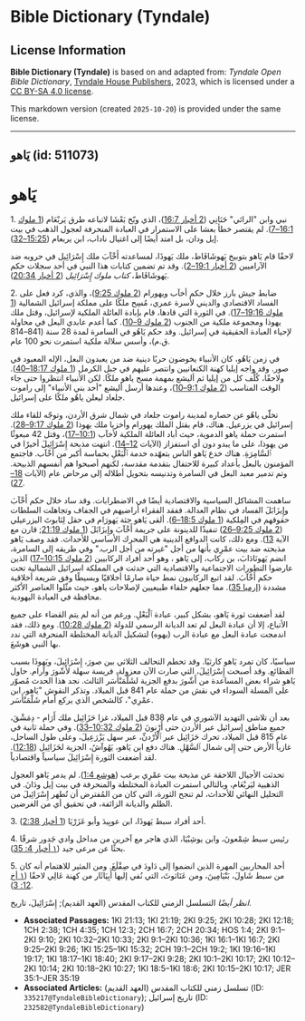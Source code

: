 # Bible Dictionary (Tyndale)

## License Information

**Bible Dictionary (Tyndale)** is based on and adapted from: _Tyndale Open Bible Dictionary_, [Tyndale House Publishers](https://tyndaleopenresources.com/), 2023, which is licensed under a [CC BY-SA 4.0 license](https://creativecommons.org/licenses/by-sa/4.0/legalcode.en).

This markdown version (created `2025-10-20`) is provided under the same license.



--------------------------------

## يَاهو (id: 511073)

يَاهو
=====

1\. نبي وابن "الرائي" حَنَانِي ([2 أخبار 16:7](https://ref.ly/2Chr16:7))، الذي وبّخ بَعْشَا لاتباعه طرق يَربْعَام ([1 ملوك 16:1–7](https://ref.ly/1Kgs16:1-1Kgs16:7)). لم يقتصر خطأ بعشا على الاستمرار في العبادة المنحرفة لعجول الذهب في بيت إيل ودان، بل امتد أيضًا إلى اغتيال ناداب، ابن يربعام ([15:25–32](https://ref.ly/1Kgs15:25-1Kgs15:32)).

لاحقًا قام يَاهو بتوبيخ يَهوشَافَاط، ملك يَهوذَا، لمساعدته أَخْآبَ ملك إِسْرَائِيل في حروبه ضد الآراميين ([2 أخبار 19:1–2](https://ref.ly/2Chr19:1-2Chr19:2)). وقد تم تضمين كتابات هذا النبي في أحد سجلات حكم يَهوشَافَاط، *كتاب ملوك إِسْرَائِيل* ([2 أخبار 20:34](https://ref.ly/2Chr20:34)).

2\. ضابط جيش بارز خلال حكم أخآب ويهورام ([2 ملوك 9:25](https://ref.ly/2Kgs9:25))، والذي، كرد فعل على الفساد الاقتصادي والديني لأسرة عمري، مُسِح ملكًا على مملكة إسرائيل الشمالية ([1 ملوك 19:16–17](https://ref.ly/1Kgs19:16-1Kgs19:17)). في الثورة التي قادها، قام بإبادة العائلة الملكية لإسرائيل، وقتل ملك يهوذا ومجموعة ملكية من الجنوب ([2 ملوك 9–10](https://ref.ly/2Kgs9:1-2Kgs10:36)). كما أعدم عابدي البعل في محاولة لإحياء العبادة الحقيقية في إسرائيل. وقد حكم يَاهُو في السامرة لمدة 28 سنة (841–814 ق.م)، وأسس سلالة ملكية استمرت نحو 100 عام.

في زمن يَاهُو، كان الأنبياء يخوضون حربًا دينية ضد من يعبدون البعل، الإله المعبود في صور. وقد واجه إيليا كهنة الكنعانيين وانتصر عليهم في جبل الكرمل ([1 ملوك 18:17–40](https://ref.ly/1Kgs18:17-1Kgs18:40)). ولاحقًا، كُلِّف كل من إيليا ثم أليشع بمهمة مسح ياهو ملكًا. لكن الأنبياء انتظروا حتى جاء الوقت المناسب ([2 ملوك 9:1–10](https://ref.ly/2Kgs9:1-2Kgs9:10))، وعندها أرسل أليشع "أحد بني الأنبياء" إلى راموت جلعاد ليعلن ياهُو ملكًا على إسرائيل.

تخلّى ياهُو عن حصاره لمدينة راموت جلعاد في شمال شرق الأردن، وتوجّه للقاء ملك إسرائيل في يزرعيل. هناك، قام بقتل الملك يهورام وأخزيا ملك يهوذا ([2 ملوك 9:17–28](https://ref.ly/2Kgs9:17-2Kgs9:28)). استمرت حملة ياهو الدموية، حيث أباد العائلة الملكية لأخآب ([10:1–17](https://ref.ly/2Kgs10:1-2Kgs10:17))، وقتل 42 مبعوثًا من يهوذا، على ما يبدو دون أي استفزاز (الآيات [12–14](https://ref.ly/2Kgs10:12-2Kgs10:14)). انتهت مذبحة إِسْرَائِيلَ أخيرًا في ٱلسَّامِرَةِ. هناك خدع يَاهو الناس بتعهّده خدمة ٱلْبَعْلِ بحماسة أكبر من أَخْآب. فاجتمع المؤمنون بالبعل بأعداد كبيرة للاحتفال بتقدمة مقدسة، لكنهم أصبحوا هم أنفسهم الذبيحة. وتم تدمير معبد البعل في السامرة وتدنيسه بتحويل أطلاله إلى مرحاض عام (الآيات [18–27](https://ref.ly/2Kgs10:18-2Kgs10:27)).

ساهمت المشاكل السياسية والاقتصادية أيضًا في الاضطرابات. وقد ساد خلال حكم أَخْآبَ وإِيزَابَلَ الفساد في نظام العدالة. ففقد الفقراء أراضيهم في الجفاف وتجاهلت السلطات حقوقهم في المِلكية ([1 ملوك 18:5–6](https://ref.ly/1Kgs18:5-1Kgs18:6)). ألقى يَاهو جثة يَهورَام في حقل لِنَابوتَ اليزرعيلي ([2 ملوك 9:25–26](https://ref.ly/2Kgs9:25-2Kgs9:26)) تنفيذًا للدينونة على جريمة أَخْآبَ وإِيزَابَلَ ([1 ملوك 21:19](https://ref.ly/1Kgs21:19); قارن مع الآية [13](https://ref.ly/1Kgs21:13)). ومع ذلك، كانت الدوافع الدينية هي المحرك الأساسي للأحداث. فقد وصف يَاهو مذبحته ضد بيت عمْرِي بأنها من أجل "غيرته من أجل الرب." وفي طريقه إلى السامرة، انضم يَهونَادَابَ، بن ركاب، إلى يَاهو ، وهو أحد أفراد الركابيين ([2 ملوك 10:15–17](https://ref.ly/2Kgs10:15-2Kgs10:17)) الذين عارضوا التطورات الاجتماعية والاقتصادية التي حدثت في المملكة اسرائيل الشمالية تحت حكم أَخْآبَ. لقد اتبع الركابيون نمط حياة صارمًا أخلاقيًا وبسيطًا وفق شريعة أخلاقية مشددة ([إرميا 35](https://ref.ly/Jer35:1-Jer35:19)). مما جعلهم حلفاء طبيعيين لإصلاحات ياهو، حيث مثّلوا العناصر الأكثر محافظة في العبادة اليهودية.

لقد أضعفت ثورة يَاهو، بشكل كبير، عبادة ٱلْبَعْلِ. ورغم من أنه لم يتم القضاء على جميع الأتباع، إلا أن عبادة البعل لم تعد الديانة الرسمي للدولة ([2 ملوك 10:28](https://ref.ly/2Kgs10:28)). ومع ذلك، فقد اندمجت عبادة البعل مع عبادة الرب (يهوه) لتشكيل الديانة المختلطة المنحرفة التي ندد بها النبي هوشَعَ.

سياسيًا، كان تمرد يَاهو كارثيًا. وقد تحطم التحالف الثلاثي بين صورَ، إِسْرَائِيلَ، ويَهوذَا بسبب الفظائع. وقد أصبحت إِسْرَائِيلَ، التي صارت الآن معزولة، فريسة سهلة لأَشّورَ وآرام. حاول يَاهو شراء بعض المساعدة من أَشّورَ بدفع الجزية لشَلْمَنْأَسَر الثالث. نجد هذا الحدث مُصوّر على المسلة السوداء في نقش من حملة عام 841 قبل الميلاد. وتذكر النقوش "يَاهو، ابن عمْرِي"، كالشخص الذي يركع أمام شَلْمَنْأَسَر.

بعد أن تلاشى التهديد الآشوري في عام 838 قبل الميلاد، غزا حَزَائِيل ملك أَرَام \- دِمَشْقَ، جميع مناطق إسرائيل عبر الأردن حتى أَرْنونَ ([2 ملوك 10:32–33](https://ref.ly/2Kgs10:32-2Kgs10:33)). وفي حملة ثانية في عام 815 قبل الميلاد، تحرك حَزَائِيل عبر ٱلْأرْدنِّ، عبر سهل يَزْرَعِيلَ، وعلى طول الساحل، غازياً الأرض حتى إِلى شمال ٱلسَّهْلِ. هناك دفع ابن يَاهو، يَهُوآشُ، الجزية لحَزَائِيل ([12:18](https://ref.ly/2Kgs12:18)). لقد أضعفت الثورة إِسْرَائِيلَ سياسياً واقتصادياً.

تحدثت الأجيال اللاحقة عن مذبحة بيت عمْرِي برعب ([هوشع 1:4](https://ref.ly/Hos1:4)). لم يدمر يَاهو العجول الذهبية ليَربْعَام، وبالتالي استمرت العبادة المختلطة والمنحرفة في بيت إيل ودَانَ. في التحليل النهائي للأحداث، لم تنجح الثورة، التي كان من المُفترض أن تُطهر إِسْرَائِيلَ من الظلم والديانة الزائفة، في تحقيق أي من الغرضين.

3\. أحد أفراد سبط يَهوذَا، ابن عوبِيدَ وأبو عَزَرْيَا ([1 أخبار 2:38](https://ref.ly/1Chr2:38)).

4\. رئيس سبط شِمْعونَ، وابن يوشِبْيَا، الذي هاجر مع آخرين من مداخل وادي جَدور شرقًا بحثًا عن مرعى جيد ([١ أخبار 4: 35](https://ref.ly/1Chr4:35)).

5\. أحد المحاربين المهرة الذين انضموا إلى دَاودَ في صِقْلَغَ. ومن المثير للاهتمام أنه كان من سبط شَاولَ، بَنْيَامِينَ، ومن عَنَاثوثَ، التي نُفي إليها أَبِيَاثَار من كهنة عَالِي لاحقًا ([١ أخ 12: 3](https://ref.ly/1Chr12:3)).

*انظر أيضًا* التسلسل الزمني للكتاب المقدس (العهد القديم); إِسْرَائِيلَ، تاريخ.

* **Associated Passages:** 1KI 21:13; 1KI 21:19; 2KI 9:25; 2KI 10:28; 2KI 12:18; 1CH 2:38; 1CH 4:35; 1CH 12:3; 2CH 16:7; 2CH 20:34; HOS 1:4; 2KI 9:1–2KI 9:10; 2KI 10:32–2KI 10:33; 2KI 9:1–2KI 10:36; 1KI 16:1–1KI 16:7; 2KI 9:25–2KI 9:26; 1KI 15:25–1KI 15:32; 2CH 19:1–2CH 19:2; 1KI 19:16–1KI 19:17; 1KI 18:17–1KI 18:40; 2KI 9:17–2KI 9:28; 2KI 10:1–2KI 10:17; 2KI 10:12–2KI 10:14; 2KI 10:18–2KI 10:27; 1KI 18:5–1KI 18:6; 2KI 10:15–2KI 10:17; JER 35:1–JER 35:19
* **Associated Articles:** تسلسل زمني للكتاب المقدس (العهد القديم) (ID: `335217@TyndaleBibleDictionary`); تاريخ إسرائيل (ID: `232582@TyndaleBibleDictionary`)


